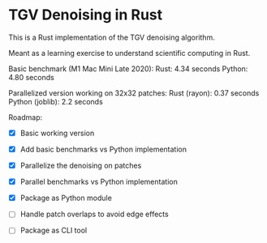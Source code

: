# TGV Denoising in Rust

This is a Rust implementation of the TGV denoising algorithm.

Meant as a learning exercise to understand scientific computing in Rust.

Basic benchmark (M1 Mac Mini Late 2020):
Rust: 4.34 seconds
Python: 4.80 seconds

Parallelized version working on 32x32 patches:
Rust (rayon): 0.37 seconds
Python (joblib): 2.2 seconds

Roadmap:
- [x] Basic working version
- [x] Add basic benchmarks vs Python implementation
- [X] Parallelize the denoising on patches
- [X] Parallel benchmarks vs Python implementation
- [x] Package as Python module
- [ ] Handle patch overlaps to avoid edge effects
- [ ] Package as CLI tool

